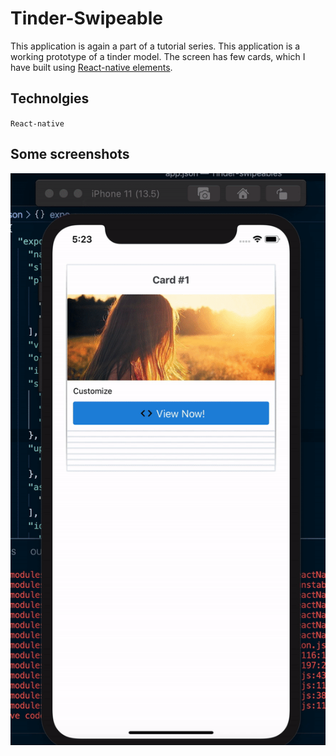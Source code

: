# Tinder-Swipeable
This application is again a part of a tutorial series. This application is a working prototype of a tinder model. The screen has few cards, which I have built using [React-native elements](https://react-native-elements.github.io/react-native-elements/docs/overview.html). 

## Technolgies
`React-native`

## Some screenshots
![Output sample](https://github.com/ripu23/Tinder-Swipeable/blob/master/demo.gif)

